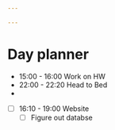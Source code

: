 ```yaml
---

---
```


# Day planner

- 15:00 - 16:00  Work on HW
- 22:00 - 22:20 Head to Bed
- 
- [ ] 16:10 - 19:00 Website
	- [ ] Figure out databse